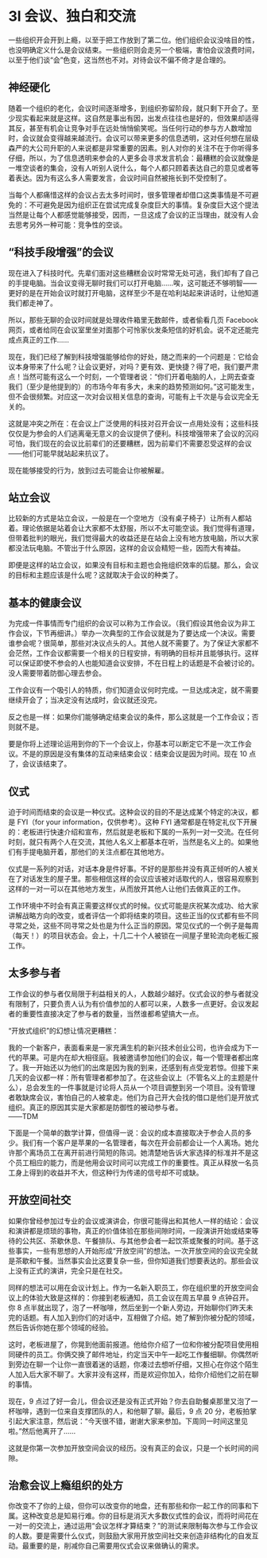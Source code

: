 # 3l 会议、独白和交流

一些组织开会开到上瘾，以至于把工作放到了第二位。他们组织会议没啥目的性，也没明确定义什么是会议结束。一些组织则会走另一个极端，害怕会议浪费时间，以至于他们谈“会”色变，这当然也不对。对待会议不偏不倚才是合理的。

## 神经硬化

随着一个组织的老化，会议时间逐渐增多，到组织弥留阶段，就只剩下开会了。至少现实看起来就是这样。这自然是事出有因，出发点往往也是好的，但效果却适得其反，甚至有机会让竞争对手在远处悄悄偷笑呢。当任何行动的参与方人数增加时，会议就会变得越来越流行。会议可以带来更多的信息透明，这对任何想在层级森严的大公司升职的人来说都是非常重要的因素。别人对你的关注不在于你听得多仔细，所以，为了信息透明来参会的人更多会寻求发言机会：最糟糕的会议就像是一堆空谈者的集会，没有人听别人说什么，每个人都只顾着表达自己的意见或者等着表达。因为有这么多人需要发言，会议时间自然被拖长到不受控制了。

当每个人都痛惜这样的会议占去太多时间时，很多管理者却借口这类事情是不可避免的：不可避免是因为组织正在尝试完成复杂度巨大的事情。复杂度巨大这个提法当然是让每个人都感觉能够接受，因而，一旦这成了会议的正当理由，就没有人会去思考另外一种可能：竞争性的空谈。

## “科技手段增强”的会议

现在进入了科技时代。先辈们面对这些糟糕会议时常常无处可逃，我们却有了自己的手提电脑。当会议变得无聊时我们可以打开电脑……唉，这可能还不够明智——更好的是在开始会议时就打开电脑，这样至少不是在哈利站起来讲话时，让他知道我们都走神了。

所以，那些无聊的会议时间就是处理收件箱里无数邮件，或者偷看几页 Facebook 网页，或者给同在会议室里坐对面那个可怜家伙发条短信的好机会。说不定还能完成点真正的工作……

现在，我们已经了解到科技增强能够给你的好处，随之而来的一个问题是：它给会议本身带来了什么呢？让会议更好，对吗？更有效、更快捷？得了吧，我们要严肃点！当然可能有这么一个时刻，一个管理者说：“你们开着电脑的人，上网去查查我们（至少是他提到的）的市场今年有多大，未来的趋势预测如何。”这可能发生，但不会很频繁。对应这一次对会议相关信息的查询，可能有上千次是与会议完全无关的。

这就是冲突之所在：在会议上广泛使用的科技对召开会议一点用处没有；这些科技仅仅是为参会的人们逃离毫无意义的会议提供了便利。科技增强带来了会议的沉闷可怕，我们现在的会议比前辈们的还要糟糕，因为前辈们不需要忍受这样的会议——他们可能早就站起来抗议了。

现在能够接受的行为，放到过去可能会让你被解雇。

## 站立会议

比较新的方式是站立会议，一般是在一个空地方（没有桌子椅子）让所有人都站着。理论依据是站着会让大家都不太舒服，所以不太可能空谈。我们觉得有道理，但带着批判的眼光，我们觉得最大的收益还是在站会上没有地方放电脑，所以大家都没法玩电脑。不管出于什么原因，这样的会议会精短一些，因而大有裨益。

即便是这样的站立会议，如果没有目标和主题也会拖组织效率的后腿。那么，会议的目标和主题应该是什么呢？这就取决于会议的种类了。

## 基本的健康会议

为完成一件事情而专门组织的会议可以称为工作会议。（我们假设其他会议为非工作会议，下节再细讲。）举办一次典型的工作会议就是为了要达成一个决议。需要谁参会呢？很简单，那些对决议点头的人。其他人就不需要了。为了保证大家都不会茫然，工作会议都需要一个相关的日程安排，有明确的目标并且能够执行。这样可以保证即使不参会的人也能知道会议安排，不在日程上的话题是不会被讨论的。没人需要带着防御心理去参会。

工作会议有一个吸引人的特质，你们知道会议何时完成。一旦达成决定，就不需要继续开会了；当决定没有达成时，会议就还没完。

反之也是一样：如果你们能够确定结束会议的条件，那么这就是一个工作会议；否则就不是。

要是你将上述理论运用到你的下一个会议上，你基本可以断定它不是一次工作会议。不是的原因是没有集体的互动来结束会议：结束会议是因为时间。现在 10 点了，会议该结束了。

## 仪式

迫于时间而结束的会议是一种仪式。这种会议的目的不是达成某个特定的决议，都是 FYI（for your information，仅供参考）。这种 FYI 通常都是在特定礼仪下开展的：老板进行快速介绍和宣布，然后就是老板和下属的一系列一对一交流。在任何时刻，就只有两个人在交流，其他人名义上都基本在听，当然是名义上的。如果他们有手提电脑开着，那他们的关注点都在其他地方。

仪式是一系列的对话，对话本身是件好事。不好的是那些并没有真正倾听的人被关在了对话发生的屋子里。那些相信这样的会议应该被对话取代的人，很容易观察到这样的一对一可以在其他地方发生，从而放开其他人让他们去做真正的工作。

工作环境中不时会有真正需要这样仪式的时候。仪式可能是庆祝某次成功、给大家讲解战略方向的改变，或者评估一个即将结束的项目。这些正当的仪式都有些不同寻常之处，这些不同寻常之处也是为什么正当的原因。常见仪式的一个例子是每周（每天！）的项目状态会。会上，十几二十个人被锁在一间屋子里轮流向老板汇报工作。

## 太多参与者

工作会议的参与者仅局限于利益相关的人，人数越少越好。仪式会议的参与者就没有限制了，只要负责人认为有价值参加的人都可以来，人数多一点更好。会议发起者的重要性直接决定了参与者的数量，当然谁都希望搞大一点。

“开放式组织”的幻想让情况更糟糕：

我的一个新客户，表面看来是一家充满生机的新兴技术创业公司，也许会成为下一代的苹果。可是内在却大相径庭。我被邀请参加他们的会议，每一个管理者都出席了。我一开始还以为他们的出席是因为我的到来，还感到有点受宠若惊。但接下来几天的会议都一样：所有管理者都参加了。在这些会议上（不管名义上的主题是什么），总会发生的一件事就是讨论将人员从一个项目调整到另一个项目。没有管理者敢缺席会议，害怕自己的人被拿走。他们为自己开大会找的借口是他们是开放式组织。真正的原因其实是大家都是防御性的被动参与者。  
——TDM

下面是一个简单的数学计算，但值得一说：会议的成本直接取决于参会人员的多少。我们有一个客户是苹果的一名管理者，每次在开会前都会让一个人离场。她允许那个离场员工在离开前进行简短的陈词。她清楚地告诉大家选择的标准并不是这个员工相应的能力，而是他用会议时间可以完成工作的重要性。真正从释放一名员工身上得到的收益并不大，但这种行为传递的信号却不可或缺。

## 开放空间社交

如果你曾经参加过专业的会议或演讲会，你很可能得出和其他人一样的结论：会议和演讲都是烦琐的事物，真正的价值体验在那些间隙时间，一段演讲开始或结束等待的公共区、茶歇休息、午餐排队、与其他参会者一起饮茶或聚餐的时间。基于这些事实，一些有思想的人开始形成“开放空间”的想法。一次开放空间的会议完全就是茶歇和午餐。当然事实会比这要复杂一些，但你知道我们想要表达的。那些会议上没有正式的演讲，完全只是在社交。

同样的想法可以用在会议计划上。作为一名新入职员工，你在组织里的开放空间会议上的体验大致是这样的：你接到老板通知，员工会议在周五早晨 9 点钟召开。你 8 点半就出现了，泡了一杯咖啡，然后坐到一个新人旁边，开始聊你们昨天未完的话题。有人加入到你们的对话中，互相做了介绍。她了解到你被分配的领域，然后告诉你她在那个领域的经验。

这时，老板进屋了，你晃到他面前报道。他给你介绍了一位和你被分配项目使用相同硬件的员工。你俩交换了邮件地址，约定当天中午一起吃工作餐细聊。你偶然听到旁边在聊一个让你一直很着迷的话题，你凑过去想听仔细，又担心在你这个陌生人加入后大家不聊了。大家并没有这样，而是欢迎你加入，给你介绍他们之前在聊的事情。

现在，9 点过了好一会儿，但会议还是没有正式开始？你去自助餐桌那里又泡了一杯咖啡，遇到一位来自支撑团队的人，和他聊了聊。最后，9 点 20 分，老板拍掌引起大家注意，然后说：“今天很不错，谢谢大家来参加。下周同一时间这里见啦。”然后他离开了……

这就是你第一次参加开放空间会议的经历。没有真正的会议，只是一个长时间的间隙。

## 治愈会议上瘾组织的处方

你改变不了你的上级，但你可以改变你的地盘，还有那些和你一起工作的同事和下属。这种改变总是知易行难。你的目标是消灭大多数仪式性的会议，而将时间花在一对一的交流上，通过运用“会议怎样才算结束？”的测试来限制每次参与工作会议的人数。要是需要什么仪式，则鼓励大家用开放空间社交来创造非结构化的自发互动。最重要的是，削减你自己需要用仪式会议来做确认的需求。
